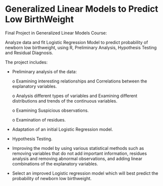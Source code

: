 # Generalized Linear Models to Predict Low BirthWeight

Final Project in Generalized Linear Models Course:

Analyze data and fit Logistic Regression Model to predict probability of newborn low birthweight, using R, Preliminary Analysis, Hypothesis Testing and Residual Diagnosis.

The project includes:

- Preliminary analysis of the data:

  o Examining interesting relationships and Correlations between the explanatory variables.

  o Analysis different types of variables and Examining different distributions and trends of the continuous variables.

  o Examining Suspicious observations.

  o Examination of residues.

- Adaptation of an initial Logistic Regression model.

- Hypothesis Testing.

- Improving the model by using various statistical methods such as removing variables that do not add important information, residues analysis and removing abnormal observations, and adding linear combinations of the explanatory variables.

- Select an improved Logistic regression model which will best predict the probability of newborn low birthweight.

